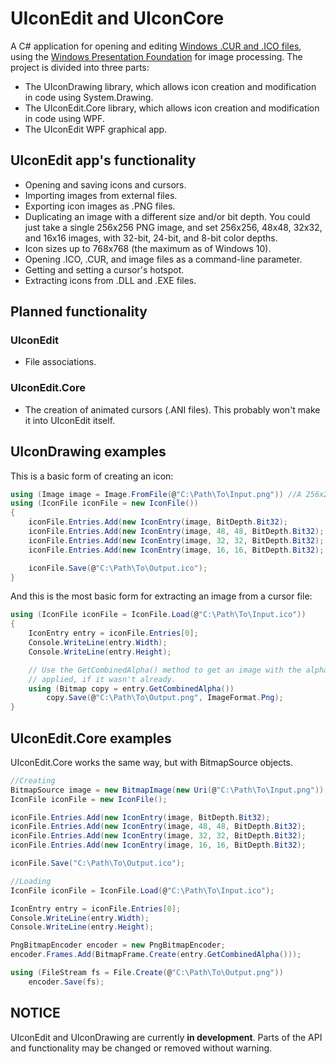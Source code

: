 ﻿UIconEdit and UIconCore
=======================
A C# application for opening and editing [Windows .CUR and .ICO files](http://en.wikipedia.org/wiki/ICO_%28file_format%29), using the [Windows Presentation Foundation](http://en.wikipedia.org/wiki/Windows_Presentation_Foundation) for image processing. The project is divided into three parts:

* The UIconDrawing library, which allows icon creation and modification in code using System.Drawing.
* The UIconEdit.Core library, which allows icon creation and modification in code using WPF.
* The UIconEdit WPF graphical app.

UIconEdit app's functionality
-----------------------------
* Opening and saving icons and cursors.
* Importing images from external files.
* Exporting icon images as .PNG files.
* Duplicating an image with a different size and/or bit depth. You could just take a single 256x256 PNG image, and set 256x256, 48x48, 32x32, and 16x16 images, with 32-bit, 24-bit, and 8-bit color depths.
* Icon sizes up to 768x768 (the maximum as of Windows 10).
* Opening .ICO, .CUR, and image files as a command-line parameter.
* Getting and setting a cursor's hotspot.
* Extracting icons from .DLL and .EXE files.

Planned functionality
---------------------
### UIconEdit
* File associations.

### UIconEdit.Core
* The creation of animated cursors (.ANI files). This probably won't make it into UIconEdit itself.

UIconDrawing examples
---------------------

This is a basic form of creating an icon:
```C#
using (Image image = Image.FromFile(@"C:\Path\To\Input.png")) //A 256x256 PNG file.
using (IconFile iconFile = new IconFile())
{
    iconFile.Entries.Add(new IconEntry(image, BitDepth.Bit32);
    iconFile.Entries.Add(new IconEntry(image, 48, 48, BitDepth.Bit32);
    iconFile.Entries.Add(new IconEntry(image, 32, 32, BitDepth.Bit32);
    iconFile.Entries.Add(new IconEntry(image, 16, 16, BitDepth.Bit32);

    iconFile.Save(@"C:\Path\To\Output.ico");
}
```

And this is the most basic form for extracting an image from a cursor file:
```C#
using (IconFile iconFile = IconFile.Load(@"C:\Path\To\Input.ico"))
{
    IconEntry entry = iconFile.Entries[0];
    Console.WriteLine(entry.Width);
    Console.WriteLine(entry.Height);

    // Use the GetCombinedAlpha() method to get an image with the alpha-mask
    // applied, if it wasn't already.
    using (Bitmap copy = entry.GetCombinedAlpha())
        copy.Save(@"C:\Path\To\Output.png", ImageFormat.Png);
}
```

UIconEdit.Core examples
-----------------------
UIconEdit.Core works the same way, but with BitmapSource objects.
```C#
//Creating
BitmapSource image = new BitmapImage(new Uri(@"C:\Path\To\Input.png")); //A 256x256 PNG file.
IconFile iconFile = new IconFile();

iconFile.Entries.Add(new IconEntry(image, BitDepth.Bit32);
iconFile.Entries.Add(new IconEntry(image, 48, 48, BitDepth.Bit32);
iconFile.Entries.Add(new IconEntry(image, 32, 32, BitDepth.Bit32);
iconFile.Entries.Add(new IconEntry(image, 16, 16, BitDepth.Bit32);

iconFile.Save("C:\Path\To\Output.ico");

//Loading
IconFile iconFile = IconFile.Load(@"C:\Path\To\Input.ico");

IconEntry entry = iconFile.Entries[0];
Console.WriteLine(entry.Width);
Console.WriteLine(entry.Height);

PngBitmapEncoder encoder = new PngBitmapEncoder;
encoder.Frames.Add(BitmapFrame.Create(entry.GetCombinedAlpha()));

using (FileStream fs = File.Create(@"C:\Path\To\Output.png"))
    encoder.Save(fs);
```

NOTICE
------
UIconEdit and UIconDrawing are currently **in development**. Parts of the API and functionality may be changed or removed without warning.
